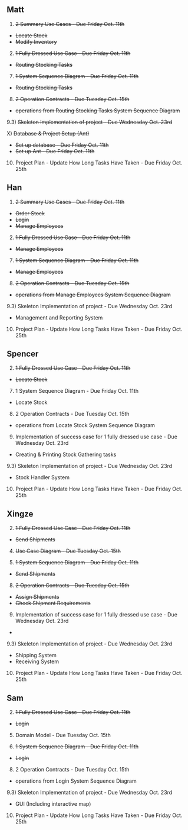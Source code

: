 Matt 
----
1) ~~2 Summary Use Cases - Due Friday Oct. 11th~~

- ~~Locate Stock~~
- ~~Modify Inventory~~

2) ~~1 Fully Dressed Use Case - Due Friday Oct. 11th~~

- ~~Routing Stocking Tasks~~

7) ~~1 System Sequence Diagram - Due Friday Oct. 11th~~

- ~~Routing Stocking Tasks~~

8) ~~2 Operation Contracts - Due Tuesday Oct. 15th~~

- ~~operations from Routing Stocking Tasks System Sequence Diagram~~

9.3) ~~Skeleton Implementation of project - Due Wednesday Oct. 23rd~~

X) ~~Database & Project Setup (Ant)~~

- ~~Set up database - Due Friday Oct. 11th~~
- ~~Set up Ant - Due Friday Oct. 11th~~

10) Project Plan - Update How Long Tasks Have Taken - Due Friday Oct. 25th

Han
----

1) ~~2 Summary Use Cases - Due Friday Oct. 11th~~

- ~~Order Stock~~
- ~~Login~~
- ~~Manage Employees~~

2) ~~1 Fully Dressed Use Case - Due Friday Oct. 11th~~


- ~~Manage Employees~~

7) ~~1 System Sequence Diagram - Due Friday Oct. 11th~~

- ~~Manage Employees~~

8) ~~2 Operation Contracts - Due Tuesday Oct. 15th~~

- ~~operations from Manage Employees System Sequence Diagram~~

9.3) Skeleton Implementation of project - Due Wednesday Oct. 23rd

- Management and Reporting System

10) Project Plan - Update How Long Tasks Have Taken - Due Friday Oct. 25th


Spencer
-------

2) ~~1 Fully Dressed Use Case - Due Friday Oct. 11th~~

- ~~Locate Stock~~

7) 1 System Sequence Diagram - Due Friday Oct. 11th

- Locate Stock

8) 2 Operation Contracts - Due Tuesday Oct. 15th

- operations from Locate Stock System Sequence Diagram

9) Implementation of success case for 1 fully dressed use case - Due Wednesday Oct. 23rd

- Creating & Printing Stock Gathering tasks

9.3) Skeleton Implementation of project - Due Wednesday Oct. 23rd

- Stock Handler System

10) Project Plan - Update How Long Tasks Have Taken - Due Friday Oct. 25th


Xingze
------
2) ~~1 Fully Dressed Use Case - Due Friday Oct. 11th~~

- ~~Send Shipments~~

4) ~~Use Case Diagram  - Due Tuesday Oct. 15th~~

7) ~~1 System Sequence Diagram - Due Friday Oct. 11th~~

- ~~Send Shipments~~

8) ~~2 Operation Contracts - Due Tuesday Oct. 15th~~

- ~~Assign Shipments~~
- ~~Check Shipment Requirements~~

9) Implementation of success case for 1 fully dressed use case - Due Wednesday Oct. 23rd

- 

9.3) Skeleton Implementation of project - Due Wednesday Oct. 23rd

- Shipping System
- Receiving System

10) Project Plan - Update How Long Tasks Have Taken - Due Friday Oct. 25th


Sam
-----

2) ~~1 Fully Dressed Use Case - Due Friday Oct. 11th~~

- ~~Login~~

5) Domain Model - Due Tuesday Oct. 15th

7) ~~1 System Sequence Diagram - Due Friday Oct. 11th~~

- ~~Login~~

8) 2 Operation Contracts - Due Tuesday Oct. 15th

- operations from Login System Sequence Diagram

9.3) Skeleton Implementation of project - Due Wednesday Oct. 23rd

- GUI (Including interactive map)

10) Project Plan - Update How Long Tasks Have Taken - Due Friday Oct. 25th
